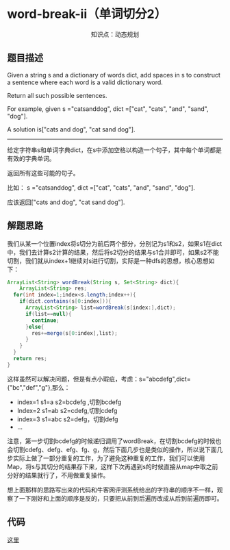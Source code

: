 # word-break-ii（单词切分2）

<center>知识点：动态规划</center>


## 题目描述
Given a string s and a dictionary of words dict, add spaces in s to construct a sentence where each word is a valid dictionary word.

Return all such possible sentences.

For example, given
s ="catsanddog",
dict =["cat", "cats", "and", "sand", "dog"].

A solution is["cats and dog", "cat sand dog"].

-----

给定字符串s和单词字典dict，在s中添加空格以构造一个句子，其中每个单词都是有效的字典单词。

返回所有这些可能的句子。

比如：
s ="catsanddog",
dict =["cat", "cats", "and", "sand", "dog"].

应该返回["cats and dog", "cat sand dog"].

## 解题思路

我们从某一个位置index将s切分为前后两个部分，分别记为s1和s2，如果s1在dict中，我们去计算s2计算的结果，然后将s2切分的结果与s1合并即可，如果s2不能切割，我们就从index+1继续对s进行切割，实际是一种dfs的思想，核心思想如下：

```java
ArrayList<String> wordBreak(String s, Set<String> dict){
	ArrayList<String> res;
  for(int index=1;index<s.length;index++){
    if(dict.contains(s[0:index])){
      ArrayList<String> list=wordBreak(s[index:],dict);
      if(list==null){
        continue;
      }else{
        res+=merge(s[0:index],list);
      }
    }
  }
  return res;
}
```

这样虽然可以解决问题，但是有点小瑕疵，考虑：s="abcdefg",dict={"bc","def","g"},那么：

- index=1 s1=a s2=bcdefg ,切割bcdefg
- Index=2 s1=ab s2=cdefg,切割cdefg
- index=3 s1=abc s2=defg，切割defg
- ...

注意，第一步切割bcdefg的时候递归调用了wordBreak，在切割bcdefg的时候也会切割cdefg、defg、efg、fg、g，然后下面几步也是类似的操作，所以说下面几步实际上做了一部分重复的工作，为了避免这种重复的工作，我们可以使用Map，将s与其切分的结果存下来，这样下次再遇到s的时候直接从map中取之前分好的结果就行了，不用做重复操作。

想上面那样的思路写出来的代码和牛客网评测系统给出的字符串的顺序不一样，观察了一下刚好和上面的顺序是反的，只要把从前到后遍历改成从后到前遍历即可。


## 代码

[这里](../src/twelve/Solution.java)
